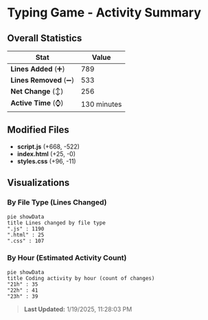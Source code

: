 # Typing Game - Activity Summary 

## Overall Statistics

| Stat                   | Value                                                             |
| ---------------------- | ----------------------------------------------------------------- |
| **Lines Added** (➕)   | 789                                          |
| **Lines Removed** (➖) | 533                                        |
| **Net Change** (↕)    | 256                |
| **Active Time** (⌚)   | 130 minutes |


## Modified Files
- **script.js** (+668, -522)
- **index.html** (+25, -0)
- **styles.css** (+96, -11)

## Visualizations

### By File Type (Lines Changed)

```mermaid
pie showData
title Lines changed by file type
".js" : 1190
".html" : 25
".css" : 107
```

### By Hour (Estimated Activity Count)

```mermaid
pie showData
title Coding activity by hour (count of changes)
"21h" : 35
"22h" : 41
"23h" : 39
```


> **Last Updated:** 1/19/2025, 11:28:03 PM
